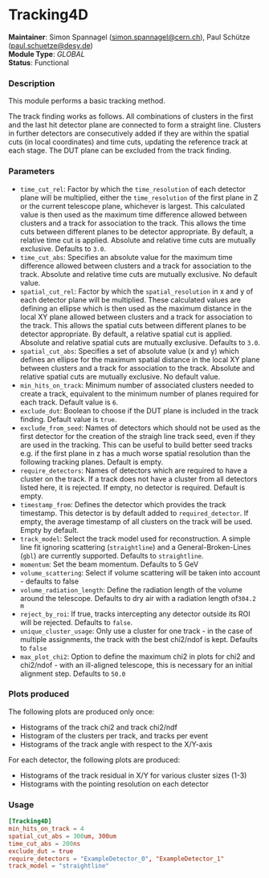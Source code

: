 # Tracking4D
**Maintainer**: Simon Spannagel (<simon.spannagel@cern.ch>), Paul Schütze (<paul.schuetze@desy.de>)  
**Module Type**: *GLOBAL*  
**Status**: Functional

### Description
This module performs a basic tracking method.

The track finding works as follows.
All combinations of clusters in the first and the last hit detector plane are connected to form a straight line.
Clusters in further detectors are consecutively added if they are within the spatial cuts (in local coordinates) and time cuts, updating the reference track at each stage.
The DUT plane can be excluded from the track finding.

### Parameters
* `time_cut_rel`: Factor by which the `time_resolution` of each detector plane will be multiplied, either the `time_resolution` of the first plane in Z or the current telescope plane, whichever is largest. This calculated value is then used as the maximum time difference allowed between clusters and a track for association to the track. This allows the time cuts between different planes to be detector appropriate. By default, a relative time cut is applied. Absolute and relative time cuts are mutually exclusive. Defaults to `3.0`.
* `time_cut_abs`: Specifies an absolute value for the maximum time difference allowed between clusters and a track for association to the track. Absolute and relative time cuts are mutually exclusive. No default value.
* `spatial_cut_rel`: Factor by which the `spatial_resolution` in x and y of each detector plane will be multiplied. These calculated values are defining an ellipse which is then used as the maximum distance in the local XY plane allowed between clusters and a track for association to the track. This allows the spatial cuts between different planes to be detector appropriate. By default, a relative spatial cut is applied. Absolute and relative spatial cuts are mutually exclusive. Defaults to `3.0`.
* `spatial_cut_abs`: Specifies a set of absolute value (x and y) which defines an ellipse for the maximum spatial distance in the local XY plane between clusters and a track for association to the track. Absolute and relative spatial cuts are mutually exclusive. No default value.
* `min_hits_on_track`: Minimum number of associated clusters needed to create a track, equivalent to the minimum number of planes required for each track. Default value is `6`.
* `exclude_dut`: Boolean to choose if the DUT plane is included in the track finding. Default value is `true`.
* `exclude_from_seed`: Names of detectors which should not be used as the first detector for the creation of the straigh line track seed, even if they are used in the tracking. This can be useful to build better seed tracks e.g. if the first plane in z has a much worse spatial resolution than the following tracking planes. Default is empty.
* `require_detectors`: Names of detectors which are required to have a cluster on the track. If a track does not have a cluster from all detectors listed here, it is rejected. If empty, no detector is required. Default is empty.
* `timestamp_from`: Defines the detector which provides the track timestamp. This detector is by default added to `required_detector`. If empty, the average timestamp of all clusters on the track will be used. Empty by default.
* `track_model`: Select the track model used for reconstruction. A simple line fit ignoring scattering (`straightline`) and a General-Broken-Lines (`gbl`) are currently supported. Defaults to  `straightline`.
* `momentum`: Set the beam momentum. Defaults to 5 GeV
* `volume_scattering`: Select if volume scattering will be taken into account - defaults to false
* `volume_radiation_length`: Define the radiation length of the volume around the telescope. Defaults to dry air with a radiation length of`304.2 m`
* `reject_by_roi`: If true, tracks intercepting any detector outside its ROI will be rejected. Defaults to `false`.
* `unique_cluster_usage`: Only use a cluster for one track - in the case of multiple assignments, the track with the best chi2/ndof is kept. Defaults to `false`
* `max_plot_chi2`: Option to define the maximum chi2 in plots for chi2 and chi2/ndof - with an ill-aligned telescope, this is necessary for an initial alignment step. Defaults to `50.0`

### Plots produced

The following plots are produced only once:

* Histograms of the track chi2 and track chi2/ndf
* Histogram of the clusters per track, and tracks per event
* Histograms of the track angle with respect to the X/Y-axis

For each detector, the following plots are produced:

* Histograms of the track residual in X/Y for various cluster sizes (1-3)
* Histograms with the pointing resolution on each detector

### Usage
```toml
[Tracking4D]
min_hits_on_track = 4
spatial_cut_abs = 300um, 300um
time_cut_abs = 200ns
exclude_dut = true
require_detectors = "ExampleDetector_0", "ExampleDetector_1"
track_model = "straightline"
```
